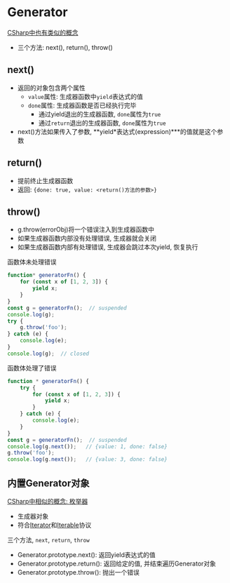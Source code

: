 # Generator

[CSharp中也有类似的概念](csharp-ienumerator-interface.md)

- 三个方法: next(), return(), throw()

## next()

- 返回的对象包含两个属性
    - `value`属性: 生成器函数中`yield`表达式的值
    - `done`属性: 生成器函数是否已经执行完毕
      - 通过yield退出的生成器函数, `done`属性为`true`
      - 通过`return`退出的生成器函数, `done`属性为`true`
- next()方法如果传入了参数, **yield*表达式(expression)***的值就是这个参数

## return()

- 提前终止生成器函数
- 返回: `{done: true, value: <return()方法的参数>}`

## throw()

- g.throw(errorObj)将一个错误注入到生成器函数中
- 如果生成器函数内部没有处理错误, 生成器就会关闭
- 如果生成器函数内部有处理错误, 生成器会跳过本次yield, 恢复执行

函数体未处理错误

```js
function* generatorFn() {
    for (const x of [1, 2, 3]) {
        yield x;
    }
}
const g = generatorFn();  // suspended
console.log(g);
try {
    g.throw('foo');
} catch (e) {
    console.log(e);
}
console.log(g);  // closed
```

函数体处理了错误

```js
function * generatorFn() {
    try {
        for (const x of [1, 2, 3]) {
            yield x;
        }
    } catch (e) {
        console.log(e);
    }
}
const g = generatorFn();  // suspended
console.log(g.next());   // {value: 1, done: false}
g.throw('foo');
console.log(g.next());   // {value: 3, done: false}
```

## 内置Generator对象

[CSharp中相似的概念: 枚举器](csharp-ienumerator-interface.md)

- 生成器对象
- 符合[Iterator](#iterator-protocol(迭代器协议))和[Iterable](#iterable-protocol(可迭代协议))协议

三个方法, `next`, `return`, `throw`

- Generator.prototype.next(): 返回yield表达式的值
- Generator.prototype.return(): 返回给定的值, 并结束遍历Generator对象
- Generator.prototype.throw(): 抛出一个错误